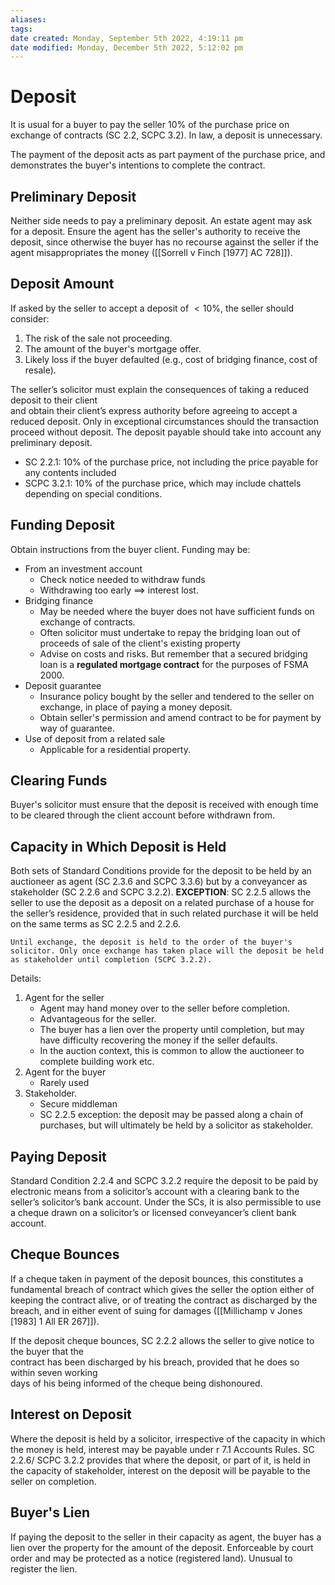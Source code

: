 ```yaml
---
aliases: 
tags: 
date created: Monday, September 5th 2022, 4:19:11 pm
date modified: Monday, December 5th 2022, 5:12:02 pm
---
```


# Deposit

It is usual for a buyer to pay the seller 10% of the purchase price on exchange of contracts (SC 2.2, SCPC 3.2). In law, a deposit is unnecessary.

The payment of the deposit acts as part payment of the purchase price, and demonstrates the buyer's intentions to complete the contract.

## Preliminary Deposit

Neither side needs to pay a preliminary deposit. An estate agent may ask for a deposit. Ensure the agent has the seller's authority to receive the deposit, since otherwise the buyer has no recourse against the seller if the agent misappropriates the money ([[Sorrell v Finch [1977] AC 728]]).

## Deposit Amount

If asked by the seller to accept a deposit of $<10\%$, the seller should consider:

1. The risk of the sale not proceeding.
2. The amount of the buyer's mortgage offer.
3. Likely loss if the buyer defaulted (e.g., cost of bridging finance, cost of resale).

The seller’s solicitor must explain the consequences of taking a reduced deposit to their client  
and obtain their client’s express authority before agreeing to accept a reduced deposit. Only in exceptional circumstances should the transaction proceed without deposit. The deposit payable should take into account any preliminary deposit.

- SC 2.2.1: 10% of the purchase price, not including the price payable for any contents included
- SCPC 3.2.1: 10% of the purchase price, which may include chattels depending on special conditions.

## Funding Deposit

Obtain instructions from the buyer client. Funding may be:

- From an investment account
	- Check notice needed to withdraw funds
	- Withdrawing too early $\implies$ interest lost.
- Bridging finance
	- May be needed where the buyer does not have sufficient funds on exchange of contracts.
	- Often solicitor must undertake to repay the bridging loan out of proceeds of sale of the client's existing property
	- Advise on costs and risks. But remember that a secured bridging loan is a **regulated mortgage contract** for the purposes of FSMA 2000.
- Deposit guarantee
	- Insurance policy bought by the seller and tendered to the seller on exchange, in place of paying a money deposit.
	- Obtain seller's permission and amend contract to be for payment by way of guarantee.
- Use of deposit from a related sale
	- Applicable for a residential property.

## Clearing Funds

Buyer's solicitor must ensure that the deposit is received with enough time to be cleared through the client account before withdrawn from.

## Capacity in Which Deposit is Held

Both sets of Standard Conditions provide for the deposit to be held by an auctioneer as agent (SC 2.3.6 and SCPC 3.3.6) but by a conveyancer as stakeholder (SC 2.2.6 and SCPC 3.2.2). **EXCEPTION**: SC 2.2.5 allows the seller to use the deposit as a deposit on a related purchase of a house for the seller’s residence, provided that in such related purchase it will be held on the same terms as SC 2.2.5 and 2.2.6.

```ad-warning
Until exchange, the deposit is held to the order of the buyer's solicitor. Only once exchange has taken place will the deposit be held as stakeholder until completion (SCPC 3.2.2).
```

Details:

1. Agent for the seller
	- Agent may hand money over to the seller before completion.
	- Advantageous for the seller.
	- The buyer has a lien over the property until completion, but may have difficulty recovering the money if the seller defaults.
	- In the auction context, this is common to allow the auctioneer to complete building work etc.
2. Agent for the buyer
	- Rarely used
3. Stakeholder.
	- Secure middleman
	- SC 2.2.5 exception: the deposit may be passed along a chain of purchases, but will ultimately be held by a solicitor as stakeholder.

## Paying Deposit

Standard Condition 2.2.4 and SCPC 3.2.2 require the deposit to be paid by electronic means from a solicitor’s account with a clearing bank to the seller’s solicitor’s bank account. Under the SCs, it is also permissible to use a cheque drawn on a solicitor’s or licensed conveyancer’s client bank account.

## Cheque Bounces

If a cheque taken in payment of the deposit bounces, this constitutes a fundamental breach of contract which gives the seller the option either of keeping the contract alive, or of treating the contract as discharged by the breach, and in either event of suing for damages ([[Millichamp v Jones [1983] 1 All ER 267]]).

If the deposit cheque bounces, SC 2.2.2 allows the seller to give notice to the buyer that the  
contract has been discharged by his breach, provided that he does so within seven working  
days of his being informed of the cheque being dishonoured.

## Interest on Deposit

Where the deposit is held by a solicitor, irrespective of the capacity in which the money is held, interest may be payable under r 7.1 Accounts Rules. SC 2.2.6/ SCPC 3.2.2 provides that where the deposit, or part of it, is held in the capacity of stakeholder, interest on the deposit will be payable to the seller on completion.

## Buyer's Lien

If paying the deposit to the seller in their capacity as agent, the buyer has a lien over the property for the amount of the deposit. Enforceable by court order and may be protected as a notice (registered land). Unusual to register the lien.
